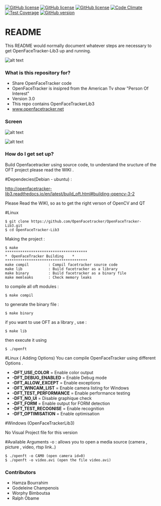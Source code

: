 [![GitHub license](https://img.shields.io/badge/content-core-yellow.svg)](https://raw.githubusercontent.com/Facetracker-project/facetracker-core/master/COPYING)
[![GitHub license](https://img.shields.io/badge/codename-TheMachine-red.svg)](https://raw.githubusercontent.com/Facetracker-project/facetracker-core/master/COPYING)
[![GitHub license](https://img.shields.io/badge/license-GPLv3-blue.svg)](https://raw.githubusercontent.com/Facetracker-project/facetracker-core/master/COPYING) [![Code Climate](https://codeclimate.com/repos/56363a6b6956801daf00c1ec/badges/31b2ffeeb02d53158157/gpa.svg)](https://codeclimate.com/repos/56363a6b6956801daf00c1ec/feed) [![Test Coverage](https://codeclimate.com/repos/56363a6b6956801daf00c1ec/badges/31b2ffeeb02d53158157/coverage.svg)](https://codeclimate.com/repos/56363a6b6956801daf00c1ec/coverage) [![GitHub version](https://badge.fury.io/gh/invicnaper%2FMWF.svg)](http://badge.fury.io/gh/invicnaper%2FMWF)
# README #

This README would normally document whatever steps are necessary to get OpenFaceTracker-Lib3 up and running.

![alt text](http://nsa37.casimages.com/img/2017/01/23/170123032545702496.png "OFT logo")

### What is this repository for? ###

* Share OpenFaceTracker code 
* OpenFaceTracker is insipred from the American Tv show "Person Of Interest"
* Version 3.0
* This repo contains OpenFaceTrackerLib3
* www.openfacetracker.net

### Screen ###


![alt text](http://www.openfacetracker.net/wp-content/uploads/2016/10/13479869_596599990514829_1971266384_n.jpg "OFT screen")

![alt text](http://www.openfacetracker.net/wp-content/uploads/2016/10/openfacetracker.jpg "OFT screen")


### How do I get set up? ###

Build Openfacetracker using source code, to understand the sructure of the OFT project please read the WIKI .

#Dependecies(Debian - ubuntu) : 

http://openfacetracker-lib3.readthedocs.io/en/latest/build_oft.html#building-opencv-3-2
	
Please Read the WIKI, so as to get the right verson of OpenCV and QT

#Linux

	$ git clone https://github.com/OpenFacetracker/OpenFaceTracker-Lib3.git
	$ cd OpenFaceTracker-Lib3
	
	
Making the project : 

	$ make
	**************************************
	*  OpenFaceTracker Building    *
	**************************************
	make compil 		: Compil facetracker source code
	make lib        	: Build facetracker as a library
	make binary     	: Build facetracker as a binary file
	make memleaks		: Check memory leaks


to compile all oft modules : 

	$ make compil
	
to generate the binary file : 
	
	$ make binary
	
if you want to use OFT as a library , use : 

	$ make lib
	
then execute it using

	$ ./openft
	
#Linux ( Adding Options)
You can compile OpenFaceTracker using different Options . 

* <b>-DFT_USE_COLOR</b>  	= Enable color output
* <b>-DFT_DEBUG_ENABLED</b> 	= Enable Debug mode
* <b>-DFT_ALLOW_EXCEPT</b>	= Enable exceptions
* <b>-DFT_WINCAM_LIST</b> 	= Enable camera listing for Windows
* <b>-DFT_TEST_PERFORMANCE</b> = Enable performance testing
* <b>-DFT_NO_UI</b>		= Disable graphique check
* <b>-DFT_FORM</b>		= Enable output for FORM detection
* <b>-DFT_TEST_RECOGNISE</b>	= Enable recognition
* <b>-DFT_OPTIMISATION</b>	= Enable optimisation

#Windows (OpenFaceTrackerLib3)

No Visual Project file for this version

#Available Arguments
-o : allows you to open a media source (camera , picture , video, rtsp link..)

	$ ./openft -o CAM0 (open camera id=0)
	$ ./openft -o video.avi (open the file video.avi)

### Contributors ###

* Hamza Bourrahim
* Godeleine Champenois
* Worphy Bimboutsa
* Ralph Obame

